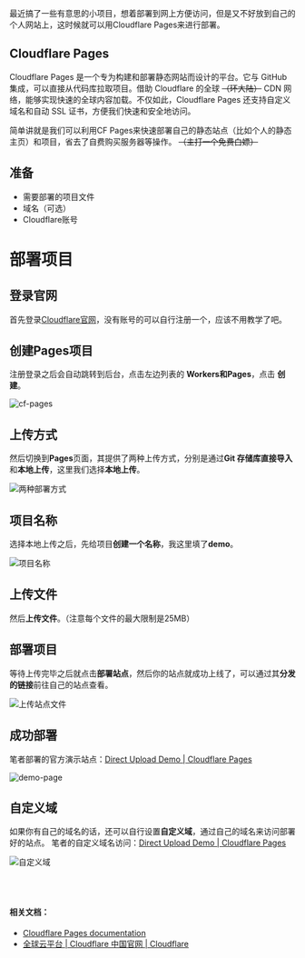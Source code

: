 最近搞了一些有意思的小项目，想着部署到网上方便访问，但是又不好放到自己的个人网站上，这时候就可以用Cloudflare Pages来进行部署。

## **Cloudflare Pages**

Cloudflare Pages 是一个专为构建和部署静态网站而设计的平台。它与 GitHub 集成，可以直接从代码库拉取项目。借助 Cloudflare 的全球 ~~（环大陆）~~ CDN 网络，能够实现快速的全球内容加载。不仅如此，Cloudflare Pages 还支持自定义域名和自动 SSL 证书，方便我们快速和安全地访问。

简单讲就是我们可以利用CF Pages来快速部署自己的静态站点（比如个人的静态主页）和项目，省去了自费购买服务器等操作。 ~~（主打一个免费白嫖）~~

## **准备**

- 需要部署的项目文件
- 域名（可选）
- Cloudflare账号

# **部署项目**
## **登录官网**

首先登录[Cloudflare官网](https://www.cloudflare-cn.com/enterprise/)，没有账号的可以自行注册一个，应该不用教学了吧。

## **创建Pages项目**

注册登录之后会自动跳转到后台，点击左边列表的 **Workers和Pages**，点击 **创建**。

![cf-pages](https://cdn.auhaijpan.top/wp-content/uploads/2024/10/cf-pages.png)

## **上传方式**

然后切换到**Pages**页面，其提供了两种上传方式，分别是通过**Git 存储库直接导入**和**本地上传**，这里我们选择**本地上传**。

![两种部署方式](https://cdn.auhaijpan.top/wp-content/uploads/2024/10/两种部署方式.png)

## **项目名称**

选择本地上传之后，先给项目**创建一个名称**，我这里填了**demo**。

![项目名称](https://cdn.auhaijpan.top/wp-content/uploads/2024/10/项目名称.png)

## **上传文件**

然后**上传文件**。（注意每个文件的最大限制是25MB）

## **部署项目**

等待上传完毕之后就点击**部署站点**，然后你的站点就成功上线了，可以通过其**分发的链接**前往自己的站点查看。

![上传站点文件](https://cdn.auhaijpan.top/wp-content/uploads/2024/10/上传站点文件.png)

## **成功部署**

笔者部署的官方演示站点：[Direct Upload Demo | Cloudflare Pages](https://demo-97x.pages.dev/)

![demo-page](https://cdn.auhaijpan.top/wp-content/uploads/2024/10/demo-page.png)

## **自定义域**

如果你有自己的域名的话，还可以自行设置**自定义域**，通过自己的域名来访问部署好的站点。
笔者的自定义域名访问：[Direct Upload Demo | Cloudflare Pages](https://demo.77889925.xyz/)

![自定义域](https://cdn.auhaijpan.top/wp-content/uploads/2024/10/自定义域.png)


<br>
<br>

#### 相关文档：

- [Cloudflare Pages documentation](https://developers.cloudflare.com/pages/)
- [全球云平台 | Cloudflare 中国官网 | Cloudflare](https://www.cloudflare-cn.com/enterprise/)